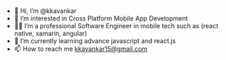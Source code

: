 - 👋 Hi, I’m @kkavankar
- 👀 I’m interested in Cross Platform Mobile App Development
- 👨‍💼 I’m a professional Software Engineer in mobile tech such as (react native, xamarin, angular)
- 🌱 I’m currently learning advance javascript and react.js
- 📫 How to reach me kkavankar15@gmail.com
